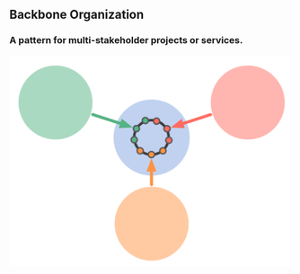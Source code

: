 ## Backbone Organization

### A pattern for multi-stakeholder projects or services.

![inline,fit](img/structural-patterns/backbone-organization.png)


